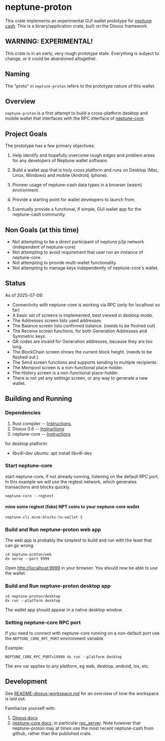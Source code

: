 # neptune-proton

This crate implements an experimental GUI wallet prototype for [neptune cash](https://neptune.cash).  This is a binary/application crate, built on the Dioxus framework.

## WARNING: EXPERIMENTAL!

This crate is in an early, very rough prototype state. Everything is subject to change, or it could be abandoned altogether.

## Naming

The "proto" in `neptune-proton` refers to the prototype nature of this wallet.

## Overview

`neptune-proton` is a first attempt to build a cross-platform desktop and mobile wallet that interfaces with the RPC interface of [neptune-core](https://github.com/Neptune-Crypto/neptune-core/).

## Project Goals

The prototype has a few primary objectives:

1. Help identify and hopefully overcome rough edges and problem areas for any developers of Neptune wallet software.

2. Build a wallet app that is truly cross platform and runs on Desktop (Mac, Linux, Windows) and mobile (Android, Iphone).

3. Pioneer usage of neptune-cash data types in a browser (wasm) environment.

4. Provide a starting point for wallet developers to launch from.

5. Eventually provide a functional, if simple, GUI wallet app for the neptune-cash community.

## Non Goals (at this time)

* Not attempting to be a direct participant of neptune p2p network (independent of neptune-core)
* Not attempting to avoid requirement that user run an instance of neptune-core.
* Not attempting to provide multi-wallet functionality.
* Not attempting to manage keys independently of neptune-core's wallet.

## Status

As of 2025-07-09:

* Connectivity with neptune-core is working via RPC (only for localhost so far)
* A basic set of screens is implemented, best viewed in desktop mode.
* The Addresses screen lists used addresses.
* The Balance screen lists confirmed balance.  (needs to be fleshed out)
* The Receive screen functions, for both Generation Addresses and Symmetric keys.
* QR codes are invalid for Generation addresses, because they are too long.
* The BlockChain screen shows the current block height.  (needs to be fleshed out.)
* The Send screen functions and supports sending to multiple recipients.
* The Mempool screen is a non-functional place-holder.
* The History screen is a non-functional place-holder.
* There is not yet any settings screen, or any way to generate a new wallet.

## Building and Running

### Dependencies

1. Rust compiler -- [Instructions](https://www.rust-lang.org/tools/install).
2. Dioxus 0.6 -- [Instructions](https://dioxuslabs.com/learn/0.6/getting_started/)
3. neptune-core -- [Instructions](https://github.com/Neptune-Crypto/neptune-core/)

for desktop platform:
* libv4l-dev  ubuntu: apt install libv4l-dev

### Start neptune-core

start neptune-core, if not already running, listening on the default RPC port. In this example we will use the regtest network, which generates transactions and blocks quickly.

```
neptune-core --regtest
```

#### mine some regtest (fake) NPT coins to your neptune-core wallet

```
neptune-cli mine-blocks-to-wallet 1
```

### Build and Run neptune-proton web app

The web app is probably the simplest to build and run with the least that can go wrong.

```
cd neptune-proton/web
dx serve --port 9999
```

Open [http://localhost:9999](http://localhost:9999) in your browser.  You should now be able to use the wallet.


### Build and Run neptune-proton desktop app

```
cd neptune-proton/desktop
dx run --platform desktop
```

The wallet app should appear in a native desktop window.


### Setting neptune-core RPC port

If you need to connect with neptune-core running on a non-default port use the
`NEPTUNE_CORE_RPC_PORT` environment variable.

Example:

```
NEPTUNE_CORE_RPC_PORT=19980 dx run --platform desktop
```

The env var applies to any platform, eg web, desktop, android, ios, etc.



## Development

See [README-dioxus-workspace.md](README-dioxus-workspace.md) for an overview of how the workspace is laid out.

Familiarize yourself with:

1. [Dioxus docs](https://docs.rs/dioxus/latest/dioxus/)
2. [neptune-core docs](https://docs.rs/neptune-cash/latest/neptune_cash/), in particular [rpc_server](https://docs.rs/neptune-cash/latest/neptune_cash/rpc_server/trait.RPC.html#tymethod.network).  Note however that neptune-proton may at times use the most recent neptune-cash from github, rather than the published crate.
